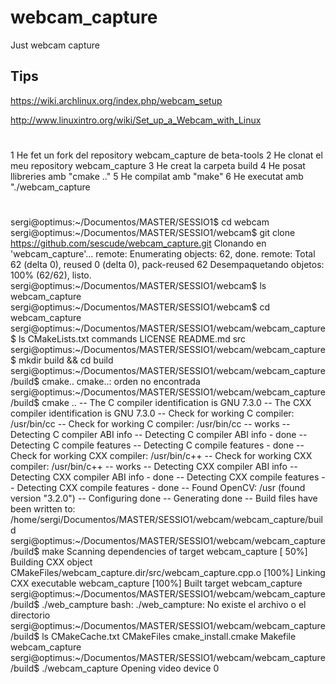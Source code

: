 # webcam_capture
Just webcam capture

## Tips
https://wiki.archlinux.org/index.php/webcam_setup

http://www.linuxintro.org/wiki/Set_up_a_Webcam_with_Linux

# 
1 He fet un fork del repository webcam_capture de beta-tools
2 He clonat el meu repository webcam_capture
3 He creat la carpeta build
4 He posat llibreries amb "cmake .."
5 He compilat amb "make"
6 He executat amb "./webcam_capture

# 
sergi@optimus:~/Documentos/MASTER/SESSIO1$ cd webcam
sergi@optimus:~/Documentos/MASTER/SESSIO1/webcam$ git clone https://github.com/sescude/webcam_capture.git
Clonando en 'webcam_capture'...
remote: Enumerating objects: 62, done.
remote: Total 62 (delta 0), reused 0 (delta 0), pack-reused 62
Desempaquetando objetos: 100% (62/62), listo.
sergi@optimus:~/Documentos/MASTER/SESSIO1/webcam$ ls
webcam_capture
sergi@optimus:~/Documentos/MASTER/SESSIO1/webcam$ cd webcam_capture
sergi@optimus:~/Documentos/MASTER/SESSIO1/webcam/webcam_capture$ ls
CMakeLists.txt  commands  LICENSE  README.md  src
sergi@optimus:~/Documentos/MASTER/SESSIO1/webcam/webcam_capture$ mkdir build && cd build
sergi@optimus:~/Documentos/MASTER/SESSIO1/webcam/webcam_capture/build$ cmake..
cmake..: orden no encontrada
sergi@optimus:~/Documentos/MASTER/SESSIO1/webcam/webcam_capture/build$ cmake ..
-- The C compiler identification is GNU 7.3.0
-- The CXX compiler identification is GNU 7.3.0
-- Check for working C compiler: /usr/bin/cc
-- Check for working C compiler: /usr/bin/cc -- works
-- Detecting C compiler ABI info
-- Detecting C compiler ABI info - done
-- Detecting C compile features
-- Detecting C compile features - done
-- Check for working CXX compiler: /usr/bin/c++
-- Check for working CXX compiler: /usr/bin/c++ -- works
-- Detecting CXX compiler ABI info
-- Detecting CXX compiler ABI info - done
-- Detecting CXX compile features
-- Detecting CXX compile features - done
-- Found OpenCV: /usr (found version "3.2.0") 
-- Configuring done
-- Generating done
-- Build files have been written to: /home/sergi/Documentos/MASTER/SESSIO1/webcam/webcam_capture/build
sergi@optimus:~/Documentos/MASTER/SESSIO1/webcam/webcam_capture/build$ make
Scanning dependencies of target webcam_capture
[ 50%] Building CXX object CMakeFiles/webcam_capture.dir/src/webcam_capture.cpp.o
[100%] Linking CXX executable webcam_capture
[100%] Built target webcam_capture
sergi@optimus:~/Documentos/MASTER/SESSIO1/webcam/webcam_capture/build$ ./web_campture
bash: ./web_campture: No existe el archivo o el directorio
sergi@optimus:~/Documentos/MASTER/SESSIO1/webcam/webcam_capture/build$ ls
CMakeCache.txt  CMakeFiles  cmake_install.cmake  Makefile  webcam_capture
sergi@optimus:~/Documentos/MASTER/SESSIO1/webcam/webcam_capture/build$ ./webcam_capture
Opening video device 0

